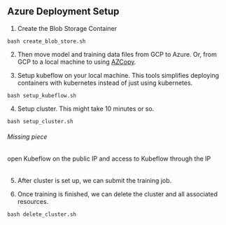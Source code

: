 ## Azure Deployment Setup

1. Create the Blob Storage Container
```
bash create_blob_store.sh
```

2. Then move model and training data files from GCP to Azure. Or, from GCP to a local machine to using [AZCopy](https://docs.microsoft.com/en-us/azure/storage/common/storage-use-azcopy-v10).


3. Setup kubeflow on your local machine. This tools simplifies deploying containers with kubernetes instead of just using kubernetes.
```
bash setup_kubeflow.sh
```

4. Setup cluster. This might take 10 minutes or so.

```
bash setup_cluster.sh
```

###### Missing piece
open Kubeflow on the public IP and access to Kubeflow through the IP
######

5. After cluster is set up, we can submit the training job.
   
6. Once training is finished, we can delete the cluster and all associated resources.

```
bash delete_cluster.sh
```